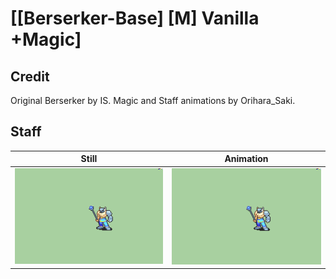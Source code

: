 # [\[Berserker-Base\] \[M\] Vanilla +Magic]

## Credit

Original Berserker by IS.
Magic and Staff animations by Orihara_Saki.
	
## Staff

| Still | Animation |
| :---: | :-------: |
| ![Staff still](./Staff_000.png) | ![Staff animation](./Staff.gif) |
